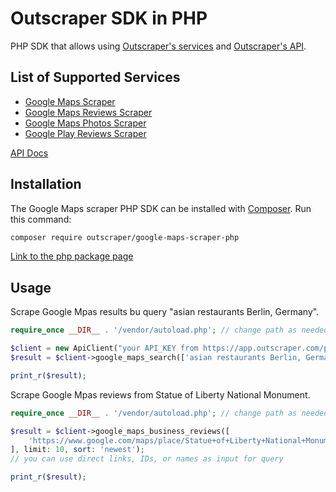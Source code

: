 # Outscraper SDK in PHP

PHP SDK that allows using [Outscraper's services](https://outscraper.com/services/) and [Outscraper's API](https://app.outscraper.com/api-docs).

## List of Supported Services
- [Google Maps Scraper](https://outscraper.com/google-maps-scraper/)
- [Google Maps Reviews Scraper](https://outscraper.com/google-maps-reviews-scraper/)
- [Google Maps Photos Scraper](https://outscraper.com/google-maps-photos-scraper/)
- [Google Play Reviews Scraper](https://outscraper.com/google-maps-photos-scraper/)

[API Docs](https://app.outscraper.com/api-docs)

## Installation

The Google Maps scraper PHP SDK can be installed with [Composer](https://getcomposer.org/). Run this command:

```sh
composer require outscraper/google-maps-scraper-php 
```

[Link to the php package page](https://packagist.org/packages/outscraper/google-maps-scraper-php)

## Usage

Scrape Google Mpas results bu query "asian restaurants Berlin, Germany".

```php
require_once __DIR__ . '/vendor/autoload.php'; // change path as needed

$client = new ApiClient("your API_KEY from https://app.outscraper.com/profile");
$result = $client->google_maps_search(['asian restaurants Berlin, Germany'], 'en', 'DE');

print_r($result);
```

Scrape Google Mpas reviews from Statue of Liberty National Monument.
```php
require_once __DIR__ . '/vendor/autoload.php'; // change path as needed

$result = $client->google_maps_business_reviews([
    'https://www.google.com/maps/place/Statue+of+Liberty+National+Monument/@40.6892494,-74.0466891,17z/data=!3m1!4b1!4m5!3m4!1s0x89c25090129c363d:0x40c6a5770d25022b!8m2!3d40.6892494!4d-74.0445004'
], limit: 10, sort: 'newest');
// you can use direct links, IDs, or names as input for query

print_r($result);
```
